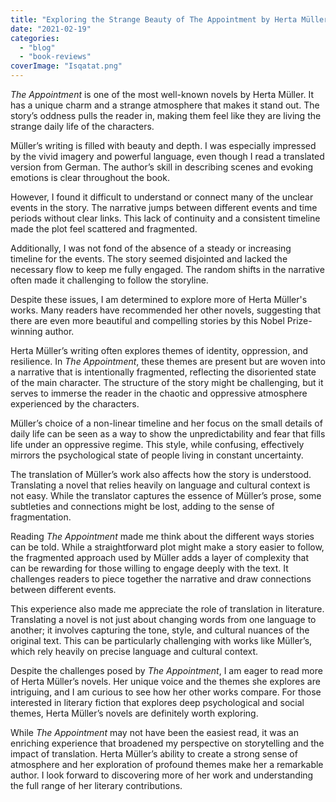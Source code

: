 ```yaml
---
title: "Exploring the Strange Beauty of The Appointment by Herta Müller"
date: "2021-02-19"
categories: 
  - "blog"
  - "book-reviews"
coverImage: "Isqatat.png"
---
```


_The Appointment_ is one of the most well-known novels by Herta Müller. It has a unique charm and a strange atmosphere that makes it stand out. The story’s oddness pulls the reader in, making them feel like they are living the strange daily life of the characters.

Müller’s writing is filled with beauty and depth. I was especially impressed by the vivid imagery and powerful language, even though I read a translated version from German. The author’s skill in describing scenes and evoking emotions is clear throughout the book.

However, I found it difficult to understand or connect many of the unclear events in the story. The narrative jumps between different events and time periods without clear links. This lack of continuity and a consistent timeline made the plot feel scattered and fragmented.

Additionally, I was not fond of the absence of a steady or increasing timeline for the events. The story seemed disjointed and lacked the necessary flow to keep me fully engaged. The random shifts in the narrative often made it challenging to follow the storyline.

Despite these issues, I am determined to explore more of Herta Müller's works. Many readers have recommended her other novels, suggesting that there are even more beautiful and compelling stories by this Nobel Prize-winning author.

Herta Müller’s writing often explores themes of identity, oppression, and resilience. In _The Appointment_, these themes are present but are woven into a narrative that is intentionally fragmented, reflecting the disoriented state of the main character. The structure of the story might be challenging, but it serves to immerse the reader in the chaotic and oppressive atmosphere experienced by the characters.

Müller’s choice of a non-linear timeline and her focus on the small details of daily life can be seen as a way to show the unpredictability and fear that fills life under an oppressive regime. This style, while confusing, effectively mirrors the psychological state of people living in constant uncertainty.

The translation of Müller’s work also affects how the story is understood. Translating a novel that relies heavily on language and cultural context is not easy. While the translator captures the essence of Müller’s prose, some subtleties and connections might be lost, adding to the sense of fragmentation.

Reading _The Appointment_ made me think about the different ways stories can be told. While a straightforward plot might make a story easier to follow, the fragmented approach used by Müller adds a layer of complexity that can be rewarding for those willing to engage deeply with the text. It challenges readers to piece together the narrative and draw connections between different events.

This experience also made me appreciate the role of translation in literature. Translating a novel is not just about changing words from one language to another; it involves capturing the tone, style, and cultural nuances of the original text. This can be particularly challenging with works like Müller’s, which rely heavily on precise language and cultural context.

Despite the challenges posed by _The Appointment_, I am eager to read more of Herta Müller’s novels. Her unique voice and the themes she explores are intriguing, and I am curious to see how her other works compare. For those interested in literary fiction that explores deep psychological and social themes, Herta Müller’s novels are definitely worth exploring.

While _The Appointment_ may not have been the easiest read, it was an enriching experience that broadened my perspective on storytelling and the impact of translation. Herta Müller’s ability to create a strong sense of atmosphere and her exploration of profound themes make her a remarkable author. I look forward to discovering more of her work and understanding the full range of her literary contributions.
